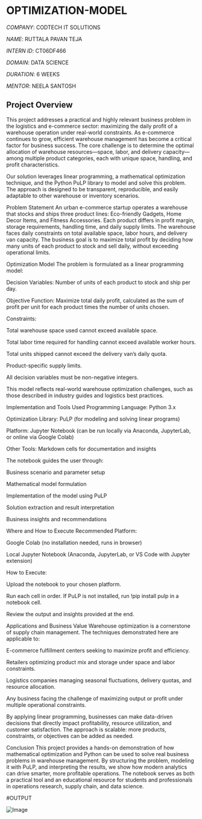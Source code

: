 # OPTIMIZATION-MODEL

*COMPANY*: CODTECH IT SOLUTIONS

*NAME*: RUTTALA PAVAN TEJA

*INTERN ID*: CT06DF466

*DOMAIN*: DATA SCIENCE

*DURATION*: 6 WEEKS

*MENTOR*: NEELA SANTOSH
   
## Project Overview
This project addresses a practical and highly relevant business problem in the logistics and e-commerce sector: maximizing the daily profit of a warehouse operation under real-world constraints. As e-commerce continues to grow, efficient warehouse management has become a critical factor for business success. The core challenge is to determine the optimal allocation of warehouse resources—space, labor, and delivery capacity—among multiple product categories, each with unique space, handling, and profit characteristics.

Our solution leverages linear programming, a mathematical optimization technique, and the Python PuLP library to model and solve this problem. The approach is designed to be transparent, reproducible, and easily adaptable to other warehouse or inventory scenarios.

Problem Statement
An urban e-commerce startup operates a warehouse that stocks and ships three product lines: Eco-friendly Gadgets, Home Decor Items, and Fitness Accessories. Each product differs in profit margin, storage requirements, handling time, and daily supply limits. The warehouse faces daily constraints on total available space, labor hours, and delivery van capacity. The business goal is to maximize total profit by deciding how many units of each product to stock and sell daily, without exceeding operational limits.

Optimization Model
The problem is formulated as a linear programming model:

Decision Variables: Number of units of each product to stock and ship per day.

Objective Function: Maximize total daily profit, calculated as the sum of profit per unit for each product times the number of units chosen.

Constraints:

Total warehouse space used cannot exceed available space.

Total labor time required for handling cannot exceed available worker hours.

Total units shipped cannot exceed the delivery van’s daily quota.

Product-specific supply limits.

All decision variables must be non-negative integers.

This model reflects real-world warehouse optimization challenges, such as those described in industry guides and logistics best practices.

Implementation and Tools Used
Programming Language: Python 3.x

Optimization Library: PuLP (for modeling and solving linear programs)

Platform: Jupyter Notebook (can be run locally via Anaconda, JupyterLab, or online via Google Colab)

Other Tools: Markdown cells for documentation and insights

The notebook guides the user through:

Business scenario and parameter setup

Mathematical model formulation

Implementation of the model using PuLP

Solution extraction and result interpretation

Business insights and recommendations

Where and How to Execute
Recommended Platform:

Google Colab (no installation needed, runs in browser)

Local Jupyter Notebook (Anaconda, JupyterLab, or VS Code with Jupyter extension)

How to Execute:

Upload the notebook to your chosen platform.

Run each cell in order. If PuLP is not installed, run !pip install pulp in a notebook cell.

Review the output and insights provided at the end.

Applications and Business Value
Warehouse optimization is a cornerstone of supply chain management. The techniques demonstrated here are applicable to:

E-commerce fulfillment centers seeking to maximize profit and efficiency.

Retailers optimizing product mix and storage under space and labor constraints.

Logistics companies managing seasonal fluctuations, delivery quotas, and resource allocation.

Any business facing the challenge of maximizing output or profit under multiple operational constraints.

By applying linear programming, businesses can make data-driven decisions that directly impact profitability, resource utilization, and customer satisfaction. The approach is scalable: more products, constraints, or objectives can be added as needed.

Conclusion
This project provides a hands-on demonstration of how mathematical optimization and Python can be used to solve real business problems in warehouse management. By structuring the problem, modeling it with PuLP, and interpreting the results, we show how modern analytics can drive smarter, more profitable operations. The notebook serves as both a practical tool and an educational resource for students and professionals in operations research, supply chain, and data science.

#OUTPUT

![Image](https://github.com/user-attachments/assets/20af4cba-0ad8-4eb6-85ed-bd9c3ecde469)

 
